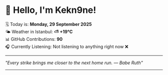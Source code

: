 # 👋 Hello, I'm Kekn9ne!

🗓️ Today is: **Monday, 29 September 2025**  
🌤️ Weather in Istanbul: **⛅️  +19°C**  
📊 GitHub Contributions: **90**  
🎧 Currently Listening: Not listening to anything right now ❌

---

_"Every strike brings me closer to the next home run.  — *Babe Ruth*"_

---
